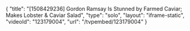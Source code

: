 {
    "title": "[1508429236] Gordon Ramsay Is Stunned by Farmed Caviar; Makes Lobster & Caviar Salad",
    "type": "solo",
    "layout": "iframe-static",
    "videoId": "123179004",
    "url": "\/tvpembed\/123179004"
}